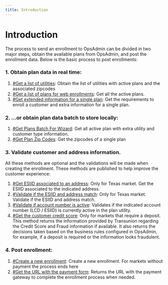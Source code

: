 ```yaml
---
title: Introduction
---
```


# Introduction

The process to send an enrollment to OpsAdmin can be divided in two major steps, obtain the available plans from OpsAdmin, and post the enrollment data. Below is the basic process to post enrollments:

### 1. Obtain plan data in real time:​
1. [#Get a list of utilities](/redocusaurus/api#tag/Utilities): Obtain the list of utilities with active plans and the associated zipcodes
2. [#Get a list of plans for web enrollments](http://localhost:3000/): Get all the active plans.
3. [#Get extended information for a single plan](http://localhost:3000/): Get the requirements to enroll a customer and extra information for a single plan.

### 2. ...or obtain plan data batch to store locally:
1. [#Get Plans Batch For Wizard](http://localhost:3000/): Get all active plan with extra utility and customer type information.
2. [#Get Plan Zip Codes](http://localhost:3000/): Get the zipcodes of a single plan

### 3. Validate customer and address information. 
All these methods are optional and the validations will be made when creating the enrollment. These methods are published to help improve the customer experience:​
1. [#Get ESIID associated to an address](http://localhost:3000/): Only for Texas market. Get the ESIID associated to the indicated address.​
2. [#Validate if the ESIID and address match](http://localhost:3000/): Only for Texas market. Validate if the ESIID and address match.​
3. [#Validate if account number is active](http://localhost:3000/): Validates if the indicated account number (LCD / ESIID) is currently active in the plan utility.​
4. [#Get the customer credit score](http://localhost:3000/): Only for markets that require a deposit. This method returns the information provided by Transunion regarding the Credit Score and Fraud information if available. It also returns the decisions taken based on the business rules configured in OpsAdmin, for example, if a deposit is required or the information looks fraudulent.

### 4. Post enrollment:​
1. [#Create a new enrollment](http://localhost:3000/): Create a new enrollment. For markets without payment the process ends here
2. [#Get the URL with the payment form](http://localhost:3000/): Returns the URL with the payment gateway to complete the enrollment process when needed.